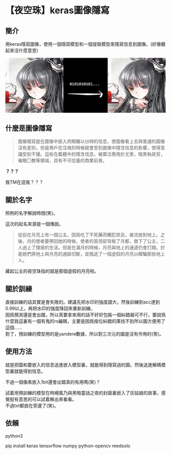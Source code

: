 # 【夜空珠】keras圖像隱寫

## 簡介

用keras隱寫圖像，使用一個隱寫模型和一個提取模型來隱寫信息到圖像。(好像聽起來沒什麼意思)

![預覽](預覽.png)

## 什麼是圖像隱寫

> 圖像隱寫是在圖像中嵌入肉眼難以分辨的信息，使圖像看上去與普通的圖像沒有差別，但是用戶在注視的時候就會受到圖像中隱含信息的影響，使得意識受到干擾。這些在載體中的隱含信息，被廣泛應用於尤里，暗黑執政官，催眠〇教等領域，具有不可估量的商業前景。

**？？？**

我TM在逗我？？？

## 關於名字

照例的名字解說時間(笑)。

這次的起名來源是一個傳說。

> 從前在月亮上有一個公主，因爲吃了不死藥而觸犯禁忌，被流放到地上。之後，月的使者要帶回她的時候，使者的首领卻背叛了月都，救下了公主，二人過上了隱居的生活。但是在滿月的時候，月亮與地上的通道仍會打開。於是她們將地上與月亮的通路切斷，並僞造了一個虛假的月亮以矇騙那些地上人。

藏起公主的夜空珠指的就是那個虛假的月亮啦。

## 關於訓練

直接訓練的話其實是會失敗的。建議先把水印的強度調大，然後訓練到acc達到0.99以上，再把水印的強度降回來重新訓練。   
因爲預測還是會出錯，所以真要拿來用的話不好好包裝一個糾錯器可不行，要說爲什麼我這裏有一個有鬼的rs編碼，主要是因爲按位糾錯的庫找不到所以圖方便用了這個……   
對了，預訓練的模型用的是yandere數據，所以對三次元的圖是沒有作用的(笑)。

## 使用方法

就是把圖和要嵌入的信息送進嵌入模型裏，就能得到隱寫過的圖。然後送進解碼模型裏就能得到信息。

不過一個像素嵌入1bit還會出錯真的有用嗎(笑)？

試着用預訓練的模型在時槻風乃與黑暗童話之夜的封面裏嵌入了灰姑娘的故事，感覺挺有意思的可以試着解出來看看。   
不過txt都放在旁邊了(笑)。

## 依賴

python3

pip install keras tensorflow numpy python-opencv reedsolo